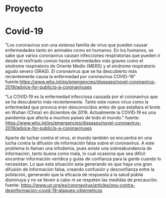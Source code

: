 # Proyecto




# Covid-19

"Los coronavirus son una extensa familia de virus que pueden causar enfermedades tanto en animales como en humanos. En los humanos, se sabe que varios coronavirus causan infecciones respiratorias que pueden ir desde el resfriado común hasta enfermedades más graves como el síndrome respiratorio de Oriente Medio (MERS) y el síndrome respiratorio agudo severo (SRAS). El coronavirus que se ha descubierto más recientemente causa la enfermedad por coronavirus COVID-19" fuente:https://www.who.int/es/emergencies/diseases/novel-coronavirus-2019/advice-for-public/q-a-coronaviruses

"La COVID‑19 es la enfermedad infecciosa causada por el coronavirus que se ha descubierto más recientemente. Tanto este nuevo virus como la enfermedad que provoca eran desconocidos antes de que estallara el brote en Wuhan (China) en diciembre de 2019. Actualmente la COVID‑19 es una pandemia que afecta a muchos países de todo el mundo." fuente: https://www.who.int/es/emergencies/diseases/novel-coronavirus-2019/advice-for-public/q-a-coronaviruses 

Aparte de luchar contra el virus, el mundo también se encuentra en una lucha contra la difusión de información falsa sobre el coronavirus. A este problema lo llaman una infodemia, pues existe una sobreabundancia de información, tanto buena como mala, lo cual ocasiona que sea difícil encontrar información verídica y guías de confianza para la gente cuando lo necesistan. Lo que esta situación esta generando es que haya una gran difusión de información falsa, creando confusión y desconfianza entre la población, generando que la eficacia de respuesta a la salud públia disminuya y no se lleven a cabo ni se respeten las medidas de precaución. 
fuente: https://www.un.org/es/coronavirus/articles/onu-contra-desinformacion-covid-19-ataques-ciberneticos 
